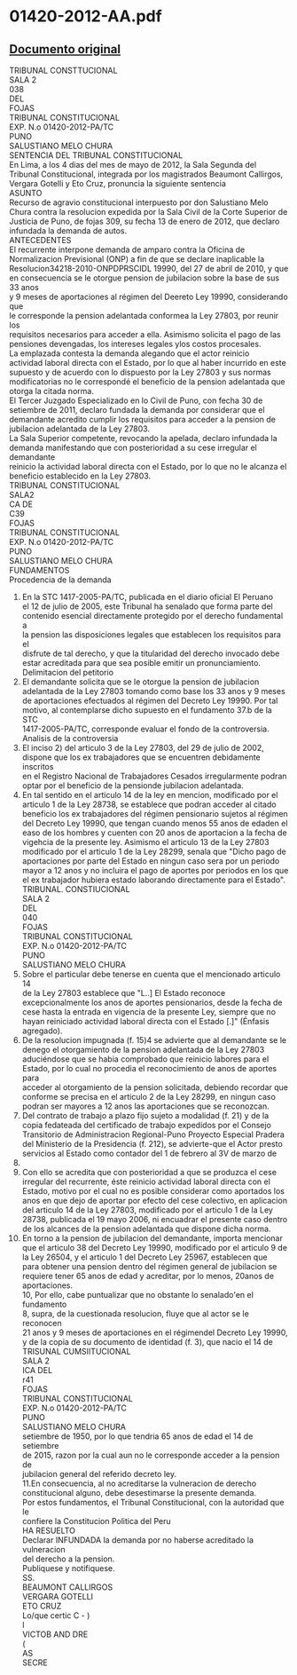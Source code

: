 
01420-2012-AA.pdf
=================
  
[Documento original](https://tc.gob.pe/jurisprudencia/2012/01420-2012-AA.pdf)  
---  
TRIBUNAL CONSTTUCIONAL  
SALA 2  
038  
DEL  
FOJAS  
TRIBUNAL CONSTITUCIONAL  
EXP. N.o 01420-2012-PA/TC  
PUNO  
SALUSTIANO MELO CHURA  
SENTENCIA DEL TRIBUNAL CONSTITUCIONAL  
En Lima, a los 4 dias del mes de mayo de 2012, la Sala Segunda del  
Tribunal Constitucional, integrada por los magistrados Beaumont Callirgos,  
Vergara Gotelli y Eto Cruz, pronuncia la siguiente sentencia  
ASUNTO  
Recurso de agravio constitucional interpuesto por don Salustiano Melo  
Chura contra la resolucion expedida por la Sala Civil de la Corte Superior de  
Justicia de Puno, de fojas 309, su fecha 13 de enero de 2012, que declaro  
infundada la demanda de autos.  
ANTECEDENTES  
El recurrente interpone demanda de amparo contra la Oficina de  
Normalizacion Previsional (ONP) a fin de que se declare inaplicable la  
Resolucion34218-2010-ONPDPRSCIDL 19990, del 27 de abril de 2010, y que  
en consecuencia se le otorgue pension de jubilacion sobre la base de sus 33 anos  
y 9 meses de aportaciones al régimen del Deereto Ley 19990, considerando que  
le corresponde la pension adelantada conformea la Ley 27803, por reunir los  
requisitos necesarios para acceder a ella. Asimismo solicita el pago de las  
pensiones devengadas, los intereses legales ylos costos procesales.  
La emplazada contesta la demanda alegando que el actor reinicio  
actividad laboral directa con el Estado, por lo que al haber incurrido en este  
supuesto y de acuerdo con lo dispuesto por la Ley 27803 y sus normas  
modificatorias no le correspondé el beneficio de la pension adelantada que  
otorga la citada norma.  
El Tercer Juzgado Especializado en lo Civil de Puno, con fecha 30 de  
setiembre de 2011, declaro fundada la demanda por considerar que el  
demandante acredito cumplir los requisitos para acceder a la pension de  
jubilacion adelantada de la Ley 27803.  
La Sala Superior competente, revocando la apelada, declaro infundada la  
demanda manifestando que con posterioridad a su cese irregular el demandante  
reinicio la actividad laboral directa con el Estado, por lo que no le alcanza el  
beneficio establecido en la Ley 27803.  
TRIBUNAL CONSTITUCIONAL  
SALA2  
CA DE  
C39  
FOJAS  
TRIBUNAL CONSTITUCIONAL  
EXP. N.o 01420-2012-PA/TC  
PUNO  
SALUSTIANO MELO CHURA  
FUNDAMENTOS  
Procedencia de la demanda  
1. En la STC 1417-2005-PA/TC, publicada en el diario oficial El Peruano  
el 12 de julio de 2005, este Tribunal ha senalado que forma parte del  
contenido esencial directamente protegido por el derecho fundamental a  
la pension las disposiciones legales que establecen los requisitos para el  
disfrute de tal derecho, y que la titularidad del derecho invocado debe  
estar acreditada para que sea posible emitir un pronunciamiento.  
Delimitacion del petitorio  
2. El demandante solicita que se le otorgue la pension de jubilacion  
adelantada de la Ley 27803 tomando como base los 33 anos y 9 meses  
de aportaciones efectuados al régimen del Decreto Ley 19990. Por tal  
motivo, al contemplarse dicho supuesto en el fundamento 37.b de la STC  
1417-2005-PA/TC, corresponde evaluar el fondo de la controversia.  
Analisis de la controversia  
3. El inciso 2) del articulo 3 de la Ley 27803, del 29 de julio de 2002,  
dispone que los ex trabajadores que se encuentren debidamente inscritos  
en el Registro Nacional de Trabajadores Cesados irregularmente podran  
optar por el beneficio de la pensionde jubilacion adelantada.  
4. En tal sentido en el articulo 14 de la ley en mencion, modificado por el  
articulo 1 de la Ley 28738, se establece que podran acceder al citado  
beneficio los ex trabajadores del régimen pensionario sujetos al régimen  
del Decreto Ley 19990, que tengan cuando menos 55 anos de edaden el  
easo de los hombres y cuenten con 20 anos de aportacion a la fecha de  
vigehcia de la presente ley. Asimismo el articulo 13 de la Ley 27803  
modificado por el articulo 1 de la Ley 28299, senala que "Dicho pago de  
aportaciones por parte del Estado en ningun caso sera por un periodo  
mayor a 12 anos y no incluira el pago de aportes por periodos en los que  
el ex trabajador hubiera estado laborando directamente para el Estado".  
TRIBUNAL. CONSTIUCIONAL  
SALA 2  
DEL  
040  
FOJAS  
TRIBUNAL CONSTITUCIONAL  
EXP. N.o 01420-2012-PA/TC  
PUNO  
SALUSTIANO MELO CHURA  
5. Sobre el particular debe tenerse en cuenta que el mencionado articulo 14  
de la Ley 27803 establece que "L..] El Estado reconoce  
excepcionalmente los anos de aportes pensionarios, desde la fecha de  
cese hasta la entrada en vigencia de la presente Ley, siempre que no  
hayan reiniciado actividad laboral directa con el Estado [.]" (Énfasis  
agregado).  
6. De la resolucion impugnada (f. 15)4 se advierte que al demandante se le  
denego el otorgamiento de la pension adelantada de la Ley 27803  
aduciéndose que se habia comprobado que reinicio labores para el  
Estado, por lo cual no procedia el reconocimiento de anos de aportes para  
acceder al otorgamiento de la pension solicitada, debiendo recordar que  
conforme se precisa en el articulo 2 de la Ley 28299, en ningun caso  
podran ser mayores a 12 anos las aportaciones que se reconozcan.  
7. Del contrato de trabajo a plazo fijo sujeto a modalidad (f. 21) y de la  
copia fedateada del certificado de trabajo expedidos por el Consejo  
Transitorio de Administracion Regional-Puno Proyecto Especial Pradera  
del Ministerio de la Presidencia (f. 212), se advierte-que el Actor presto  
servicios al Estado como contador del 1 de febrero al 3V de marzo de  
2001.  
8. Con ello se acredita que con posterioridad a que se produzca el cese  
irregular del recurrente, éste reinicio actividad laboral directa con el  
Estado, motivo por el cual no es posible considerar como aportados los  
anos en que dejo de aportar por efecto del cese colectivo, en aplicacion  
del articulo 14 de la Ley 27803, modificado por el articulo 1 de la Ley  
28738, publicada el 19 mayo 2006, ni encuadrar el presente caso dentro  
de los alcances de la pension adelantada que dispone dicha norma.  
9. En torno a la pension de jubilacion del demandante, importa mencionar  
que el articulo 38 del Decreto Ley 19990, modificado por el articulo 9 de  
la Ley 26504, y el articulo 1 del Decreto Ley 25967, establecen que  
para obtener una pension dentro del régimen general de jubilacion se  
requiere tener 65 anos de edad y acreditar, por lo menos, 20anos de  
aportaciones.  
10, Por ello, cabe puntualizar que no obstante lo senalado'en el fundamento  
8, supra, de la cuestionada resolucion, fluye que al actor se le reconocen  
21 anos y 9 meses de aportaciones en el régimendel Decreto Ley 19990,  
y de la copia de su documento de identidad (f. 3), que nacio el 14 de  
TRISUNAL CUMSIITUCIONAL  
SALA 2  
ICA DEL  
r41  
FOJAS  
TRIBUNAL CONSTITUCIONAL  
EXP. N.o 01420-2012-PA/TC  
PUNO  
SALUSTIANO MELO CHURA  
setiembre de 1950, por lo que tendria 65 anos de edad el 14 de setiembre  
de 2015, razon por la cual aun no le corresponde acceder a la pension de  
jubilacion general del referido decreto ley.  
11.En consecuencia, al no acreditarse la vulneracion de derecho  
constitucional alguno, debe desestimarse la presente demanda.  
Por estos fundamentos, el Tribunal Constitucional, con la autoridad que le  
confiere la Constitucion Politica del Peru  
HA RESUELTO  
Declarar INFUNDADA la demanda por no haberse acreditado la vulneracion  
del derecho a la pension.  
Publiquese y notifiquese.  
SS.  
BEAUMONT CALLIRGOS  
VERGARA GOTELLI  
ETO CRUZ  
Lo/que certic C - )  
l  
VICTOB AND DRE  
(  
AS  
SECRE